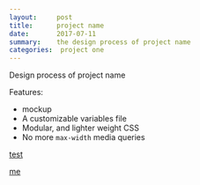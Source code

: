 ```yaml
---
layout:     post
title:      project name
date:       2017-07-11
summary:    the design process of project name
categories:  project one
---
```


Design process of project name

Features:

* mockup
* A customizable variables file
* Modular, and lighter weight CSS
* No more `max-width` media queries


[test](_post/koala.jpg)

[me](images/me.jpeg)
